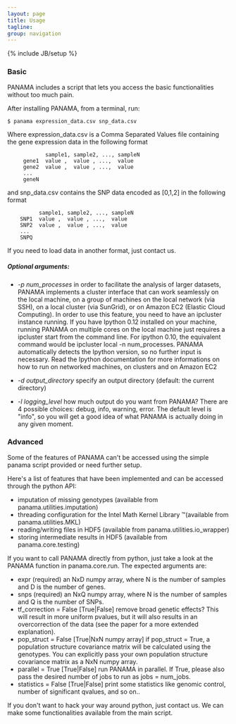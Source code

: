 ```yaml
---
layout: page
title: Usage
tagline: 
group: navigation
---
```

{% include JB/setup %}

### Basic
PANAMA includes a script that lets you access the basic functionalities without too much pain.

After installing PANAMA, from a terminal, run:

`$ panama expression_data.csv snp_data.csv`

Where expression_data.csv is a Comma Separated Values file containing the gene expression data in the following format

                sample1, sample2, ..., sampleN
         gene1  value ,  value , ...,  value
         gene2  value ,  value , ...,  value
         ...
         geneN

and snp_data.csv contains the SNP data encoded as [0,1,2] in the following format

              sample1, sample2, ..., sampleN 
        SNP1  value ,  value , ...,  value
        SNP2  value ,  value , ...,  value
        ...
        SNPQ

If you need to load data in another format, just contact us.

##### Optional arguments: 
* *-p num_processes*
in order to facilitate the analysis of larger datasets, PANAMA implements a cluster interface that can work seamlessly on the local machine, on a group of machines on the local network (via SSH), on a local cluster (via SunGrid), or on Amazon EC2 (Elastic Cloud Computing). In order to use this feature, you need to have an ipcluster instance running. If you have Ipython 0.12 installed on your machine, running PANAMA on multiple cores on the local machine just requires a ipcluster start from the command line.
For ipython 0.10, the equivalent command would be ipcluster local -n num_processes. PANAMA automatically detects the Ipython version, so no further input is necessary. Read the Ipython documentation for more informations on how to run on networked machines, on clusters and on Amazon EC2

* *-d output_directory*
specify an output directory (default: the current directory)

* *-l logging_level*
how much output do you want from PANAMA? There are 4 possible choices: debug, info, warning, error. The default level is "info", so you will get a good idea of what PANAMA is actually doing in any given moment.



### Advanced
Some of the features of PANAMA can't be accessed using the simple panama script provided or need further setup. 

Here's a list of features that have been implemented and can be accessed through the python API:

* imputation of missing genotypes (available from panama.utilities.imputation)
* threading configuration for the Intel Math Kernel Library ™(available from panama.utilities.MKL)
* reading/writing files in HDF5 (available from panama.utilities.io_wrapper)
* storing intermediate results in HDF5 (available from panama.core.testing)


If you want to call PANAMA directly from python, just take a look at the PANAMA function in panama.core.run. The expected arguments are:

* expr (required) an NxD numpy array, where N is the number of samples and D is the number of genes.
* snps (required) an NxQ numpy array, where N is the number of samples and Q is the number of SNPs.
* tf_correction = False [True|False] remove broad genetic effects? This will result in more uniform pvalues, but it will also results in an overcorrection of the data (see the paper for a more extended explanation).
* pop_struct = False [True|NxN numpy array] if pop_struct = True, a population structure covariance matrix will be calculated using the genotypes. You can explicitly pass your own population structure covariance matrix as a NxN numpy array.
* parallel = True [True|False] run PANAMA in parallel. If True, please also pass the desired number of jobs to run as jobs = num_jobs.
* statistics = False [True|False] print some statistics like genomic control, number of significant qvalues, and so on..

If you don't want to hack your way around python, just contact us. We can make some functionalities available from the main script.
